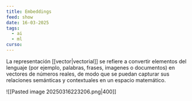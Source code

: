 ```yaml
---
title: Embeddings
feed: show
date: 16-03-2025
tags:
  - ai
  - ml
curso:
---
```

La representación [[vector|vectorial]] se refiere a convertir elementos del lenguaje (por ejemplo, palabras, frases, imagenes o documentos) en vectores de números reales, de modo que se puedan capturar sus relaciones semánticas y contextuales en un espacio matemático.

![[Pasted image 20250316223206.png|400]]

